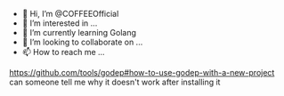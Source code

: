- 👋 Hi, I’m @COFFEEOfficial
- 👀 I’m interested in ...
- 🌱 I’m currently learning Golang
- 💞️ I’m looking to collaborate on ...
- 📫 How to reach me ...

<!---
COFFEEOfficial/COFFEEOfficial is a ✨ special ✨ repository because its `README.md` (this file) appears on your GitHub profile.
You can click the Preview link to take a look at your changes.
--->

https://github.com/tools/godep#how-to-use-godep-with-a-new-project  can someone tell me why it doesn't work after installing it

